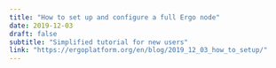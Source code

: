 ```yaml
---
title: "How to set up and configure a full Ergo node"
date: 2019-12-03
draft: false
subtitle: "Simplified tutorial for new users"
link: "https://ergoplatform.org/en/blog/2019_12_03_how_to_setup/"
---
```

